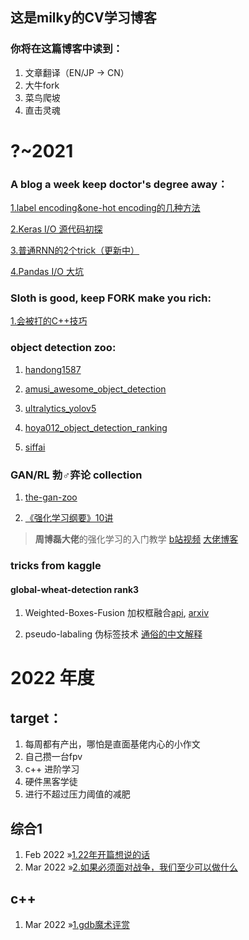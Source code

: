 ## 这是milky的CV学习博客
### 你将在这篇博客中读到：

1. 文章翻译（EN/JP -> CN）
2. 大牛fork
3. 菜鸟爬坡
4. 直击灵魂


# ?~2021
### A blog a week keep doctor's degree away：

  [1.label encoding&one-hot encoding的几种方法](训练前1.md)

  [2.Keras I/O 源代码初探](git2.md)

  [3.普通RNN的2个trick（更新中）](rnn_trick1.md)

  [4.Pandas I/O 大坑](pandas1.md)

  
### Sloth is good, keep FORK make you rich:

  [1.会被打的C++技巧](cpp_1.md)
   
  
### object detection zoo:
1. [handong1587](https://handong1587.github.io/deep_learning/2015/10/09/object-detection.html)

2. [amusi_awesome_object_detection](https://github.com/amusi/awesome-object-detection)

3. [ultralytics_yolov5](https://github.com/ultralytics/yolov5)

4. [hoya012_object_detection_ranking](https://github.com/hoya012/deep_learning_object_detection)
 
5. [siffai](http://sffai.com/)
 
 
### GAN/RL 勃♂弈论 collection
1. [the-gan-zoo](https://github.com/hindupuravinash/the-gan-zoo)

2. [《强化学习纲要》10讲](https://github.com/zhoubolei/introRL)
> **周博磊大佬**的强化学习的入门教学
> [b站视频](https://space.bilibili.com/511221970/video)
> [大佬博客](http://bzhou.ie.cuhk.edu.hk/)
  


### tricks from kaggle
#### global-wheat-detection rank3
1. Weighted-Boxes-Fusion 加权框融合[api](https://github.com/FicmillaR/Weighted-Boxes-Fusion), [arxiv](https://arxiv.org/abs/1910.13302)


2. pseudo-labaling 伪标签技术 [通俗的中文解释](https://cloud.tencent.com/developer/article/1656245)
 
 
 
# 2022 年度
## target：
1. 每周都有产出，哪怕是直面基佬内心的小作文
2. 自己攒一台fpv
3. c++ 进阶学习
4. 硬件黑客学徒
5. 进行不超过压力阈值的减肥

## 综合1
1. Feb 2022 »[1.22年开篇想说的话](general_1/0207_yearSum.md)
2. Mar 2022 »[2.如果必须面对战争，我们至少可以做什么](general_1/0310_prepare_for_war.md)

## c++
1. Mar 2022 »[1.gdb魔术评赏](c++/0314_gdbwizard.md)